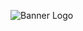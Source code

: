 ![Banner Logo](https://github.com/fairfield-programming/eaf-linter/blob/master/.github/banner.png?raw=true)
